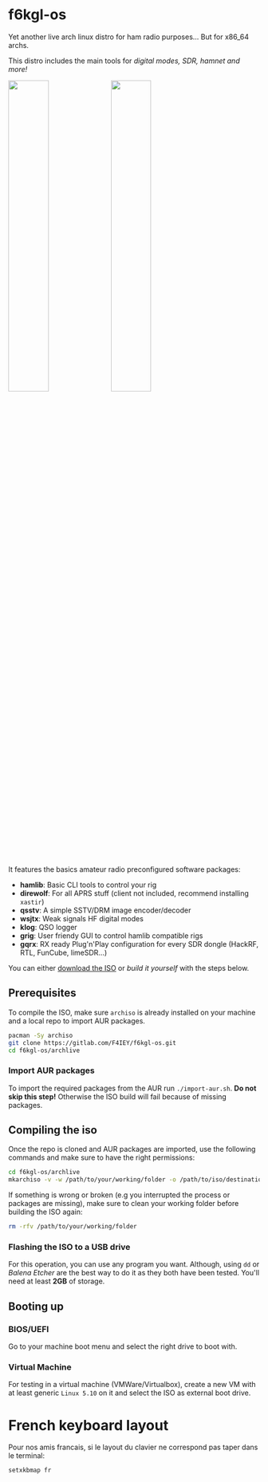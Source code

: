 # f6kgl-os

Yet another live arch linux distro for ham radio purposes... But for x86_64 archs.

This distro includes the main tools for *digital modes, SDR, hamnet and more!*

<img width="40%" src="https://media.discordapp.net/attachments/729343035032207450/876059569858707486/unknown.png" />
<img width="40%" src="https://media.discordapp.net/attachments/729343035032207450/876059162331709440/unknown.png">

It features the basics amateur radio preconfigured software packages:

* **hamlib**: Basic CLI tools to control your rig
* **direwolf**: For all APRS stuff (client not included, recommend installing `xastir`)
* **qsstv**: A simple SSTV/DRM image encoder/decoder
* **wsjtx**: Weak signals HF digital modes
* **klog**: QSO logger
* **grig**: User friendy GUI to control hamlib compatible rigs
* **gqrx**: RX ready Plug'n'Play configuration for every SDR dongle (HackRF, RTL, FunCube, limeSDR...)

You can either [download the ISO](https://perso.esiee.fr/~benkemoj/downloads/f6kgl-2021.08.13-x86_64.iso) or *build it yourself* with the steps below.
## Prerequisites

To compile the ISO, make sure `archiso` is already installed on your machine and a local repo to import AUR packages.
```sh
pacman -Sy archiso
git clone https://gitlab.com/F4IEY/f6kgl-os.git
cd f6kgl-os/archlive
```
### Import AUR packages

To import the required packages from the AUR run `./import-aur.sh`.
**Do not skip this step!** Otherwise the ISO build will fail because of missing packages.

## Compiling the iso

Once the repo is cloned and AUR packages are imported, use the following commands and make sure to have the right permissions:

```sh
cd f6kgl-os/archlive
mkarchiso -v -w /path/to/your/working/folder -o /path/to/iso/destination .
```

If something is wrong or broken (e.g you interrupted the process or packages are missing), make sure to clean your working folder before building the ISO again:
```sh
rm -rfv /path/to/your/working/folder
```

### Flashing the ISO to a USB drive

For this operation, you can use any program you want. Although, using `dd` or *Balena Etcher* are the best way to do it as they both have been tested.
You'll need at least **2GB** of storage.

## Booting up

### BIOS/UEFI

Go to your machine boot menu and select the right drive to boot with.

### Virtual Machine

For testing in a virtual machine (VMWare/Virtualbox), create a new VM with at least generic `Linux 5.10` on it and select the ISO as external boot drive.

# French keyboard layout

Pour nos amis francais, si le layout du clavier ne correspond pas taper dans le terminal:

```sh
setxkbmap fr
```
